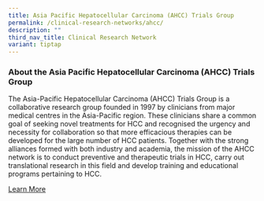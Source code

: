```yaml
---
title: Asia Pacific Hepatocellular Carcinoma (AHCC) Trials Group
permalink: /clinical-research-networks/ahcc/
description: ""
third_nav_title: Clinical Research Network
variant: tiptap
---
```

<h3><strong>About the Asia Pacific Hepatocellular Carcinoma (AHCC) Trials Group</strong></h3><p>The Asia-Pacific Hepatocellular Carcinoma (AHCC) Trials Group is a collaborative research group founded in 1997 by clinicians from major medical centres in the Asia-Pacific region. These clinicians share a common goal of seeking novel treatments for HCC and recognised the urgency and necessity for collaboration so that more efficacious therapies can be developed for the large number of HCC patients. Together with the strong alliances formed with both industry and academia, the mission of the AHCC network is to conduct preventive and therapeutic trials in HCC, carry out translational research in this field and develop training and educational programs pertaining to HCC.</p><p><a href="/ahcc/about-ahcc/" rel="noopener noreferrer nofollow" target="_blank">Learn More</a></p>